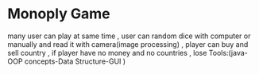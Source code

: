 # Monoply Game
many user can play at same time , user can random dice with computer or manually and read it with camera(image processing) , player can buy and sell country , if player have no money and no countries , lose
Tools:(java-OOP concepts-Data Structure-GUI  )
